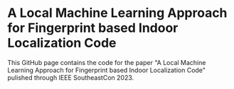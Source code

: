 # A Local Machine Learning Approach for Fingerprint based Indoor Localization Code
This GitHub page contains the code for the paper "A Local Machine Learning Approach for Fingerprint based Indoor Localization Code" pulished through IEEE SoutheastCon 2023.
